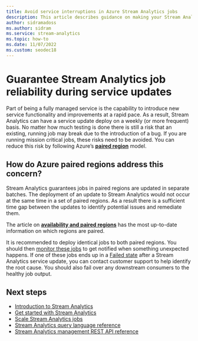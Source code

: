 ```yaml
---
title: Avoid service interruptions in Azure Stream Analytics jobs
description: This article describes guidance on making your Stream Analytics jobs upgrade resilient.
author: sidramadoss
ms.author: sidram
ms.service: stream-analytics
ms.topic: how-to
ms.date: 11/07/2022
ms.custom: seodec18
---
```


# Guarantee Stream Analytics job reliability during service updates

Part of being a fully managed service is the capability to introduce new service functionality and improvements at a rapid pace. As a result, Stream Analytics can have a service update deploy on a weekly (or more frequent) basis. No matter how much testing is done there is still a risk that an existing, running job may break due to the introduction of a bug. If you are running mission critical jobs, these risks need to be avoided. You can reduce this risk by following Azure’s **[paired region](../availability-zones/cross-region-replication-azure.md)** model. 

## How do Azure paired regions address this concern?

Stream Analytics guarantees jobs in paired regions are updated in separate batches. The deployment of an update to Stream Analytics would not occur at the same time in a set of paired regions. As a result there is a sufficient time gap between the updates to identify potential issues and remediate them.

The article on **[availability and paired regions](../availability-zones/cross-region-replication-azure.md)** has the most up-to-date information on which regions are paired.

It is recommended to deploy identical jobs to both paired regions. You should then [monitor these jobs](./stream-analytics-job-metrics.md#scenarios-to-monitor) to get notified when something unexpected happens. If one of these jobs ends up in a [Failed state](./job-states.md) after a Stream Analytics service update, you can contact customer support to help identify the root cause. You should also fail over any downstream consumers to the healthy job output.

## Next steps

* [Introduction to Stream Analytics](stream-analytics-introduction.md)
* [Get started with Stream Analytics](stream-analytics-real-time-fraud-detection.md)
* [Scale Stream Analytics jobs](stream-analytics-scale-jobs.md)
* [Stream Analytics query language reference](/stream-analytics-query/stream-analytics-query-language-reference)
* [Stream Analytics management REST API reference](/rest/api/streamanalytics/)
